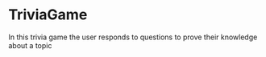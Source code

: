 # TriviaGame
In this trivia game the user responds to questions to prove their knowledge about a topic

